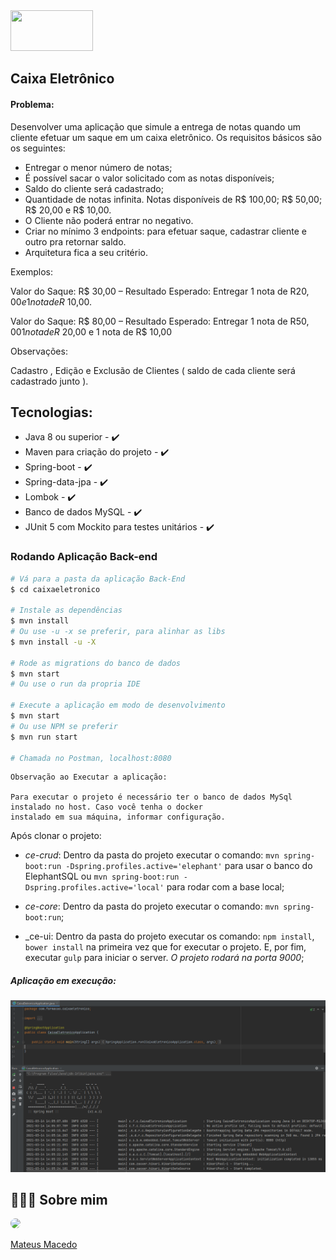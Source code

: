 <img src="https://www.everis.com/sites/all/themes/everis/logo.png" width="132" height="65">

## Caixa Eletrônico ##

#### Problema:

Desenvolver uma aplicação que simule a entrega de notas quando um cliente efetuar um saque em um caixa eletrônico. Os requisitos básicos são os seguintes:

- Entregar o menor número de notas;
- É possível sacar o valor solicitado com as notas disponíveis;
- Saldo do cliente será cadastrado;
- Quantidade de notas infinita. Notas disponíveis de R$ 100,00; R$ 50,00; R$ 20,00 e R$ 10,00.
- O Cliente não poderá entrar no negativo.
- Criar no mínimo 3 endpoints: para efetuar saque, cadastrar cliente e outro pra retornar saldo.
- Arquitetura fica a seu critério.

Exemplos:

Valor do Saque: R$ 30,00 – Resultado Esperado: Entregar 1 nota de R$20,00 e 1 nota de R$ 10,00.

Valor do Saque: R$ 80,00 – Resultado Esperado: Entregar 1 nota de R$50,00 1 nota de R$ 20,00 e 1 nota de R$ 10,00

Observações:

Cadastro , Edição e Exclusão de Clientes ( saldo de cada cliente será cadastrado junto ).

## Tecnologias:

- Java 8 ou superior  - :heavy_check_mark:
- Maven para criação do projeto  - :heavy_check_mark:
- Spring-boot  - :heavy_check_mark:
- Spring-data-jpa  - :heavy_check_mark:
- Lombok  - :heavy_check_mark:
- Banco de dados MySQL  - :heavy_check_mark:
- JUnit 5 com Mockito para testes unitários  - :heavy_check_mark:

### Rodando Aplicação Back-end
```bash
# Vá para a pasta da aplicação Back-End
$ cd caixaeletronico

# Instale as dependências
$ mvn install
# Ou use -u -x se preferir, para alinhar as libs
$ mvn install -u -X 

# Rode as migrations do banco de dados
$ mvn start
# Ou use o run da propria IDE

# Execute a aplicação em modo de desenvolvimento
$ mvn start
# Ou use NPM se preferir
$ mvn run start

# Chamada no Postman, localhost:8080
```

````
Observação ao Executar a aplicação:

Para executar o projeto é necessário ter o banco de dados MySql instalado no host. Caso você tenha o docker
instalado em sua máquina, informar configuração.
````
Após clonar o projeto:

* _ce-crud_: Dentro da pasta do projeto executar o comando: `mvn spring-boot:run -Dspring.profiles.active='elephant'` para usar o banco do ElephantSQL ou `mvn spring-boot:run -Dspring.profiles.active='local'` para rodar com a base local;

* _ce-core_: Dentro da pasta do projeto executar o comando: `mvn spring-boot:run`;

* _ce-ui: Dentro da pasta do projeto executar os comando: `npm install`, `bower install` na primeira vez que for executar o projeto. E, por fim, executar `gulp` para iniciar o server. *O projeto rodará na porta 9000*;

##### Aplicação em execução:
<img src="https://github.com/MateusMaceedo/caixa-eletronico/blob/main/caixaeletronico/img/spring.PNG"/>


## 👨🏻‍🚀 Sobre mim
<a href="https://www.linkedin.com/in/mateus-macedo-937a32163/">
 <img style="border-radius:50%" width="100px; "src="https://avatars.githubusercontent.com/u/63172367?s=460&u=11fd26ea8a7f5663d7707d7ef254e4f8bfca1b05&v=4"/>
 <p>Mateus Macedo</p>
</a>

